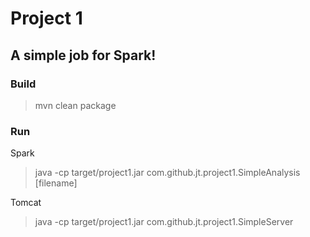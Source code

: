 # Project 1

## A simple job for Spark!

### Build

>mvn clean package

### Run

Spark
>java -cp target/project1.jar com.github.jt.project1.SimpleAnalysis [filename]

Tomcat
>java -cp target/project1.jar com.github.jt.project1.SimpleServer
